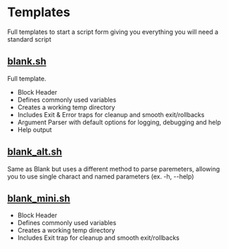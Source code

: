 # Templates
Full templates to start a script form giving you everything you will need a standard script

## [blank.sh](https://github.com/thedzy/Shell/blob/master/Templates/blank.sh)
Full template.
* Block Header
* Defines commonly used variables
* Creates a working temp directory
* Includes Exit & Error traps for cleanup and smooth exit/rollbacks
* Argument Parser with default options for logging, debugging and help
* Help output

## [blank_alt.sh](https://github.com/thedzy/Shell/blob/master/Templates/blank_alt.sh)
Same as Blank but uses a different method to parse paremeters, allowing you to use single charact and named parameters (ex. -h, --help)

## [blank_mini.sh](https://github.com/thedzy/Shell/blob/master/Templates/blank_mini.sh)
* Block Header
* Defines commonly used variables
* Creates a working temp directory
* Includes Exit trap for cleanup and smooth exit/rollbacks
